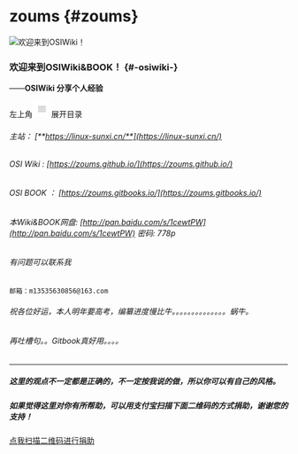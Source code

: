 # zoums {#zoums}

![](https://zoums.github.io/amWiki/images/logo.png "欢迎来到OSIWiki！")

### 欢迎来到OSIWiki&BOOK！ {#-osiwiki-}

——**OSIWiki 分享个人经验**

左上角![](/assets/menu.png)展开目录

###### 主站： [**https://linux-sunxi.cn/**](https://linux-sunxi.cn/)

###### OSI Wiki : [https://zoums.github.io/](https://zoums.github.io/)

###### OSI BOOK ： [https://zoums.gitbooks.io/](https://zoums.gitbooks.io/)

###### 本Wiki&BOOK网盘: [http://pan.baidu.com/s/1cewtPW](http://pan.baidu.com/s/1cewtPW) 密码: 778p

###### 有问题可以联系我

```
邮箱：m13535630856@163.com
```

###### 祝各位好运，本人明年要高考，编纂进度慢比牛。。。。。。。。。。。。。。蜗牛。

###### 再吐槽句。。Gitbook真好用。。。。

---

##### 这里的观点不一定都是正确的，不一定按我说的做，所以你可以有自己的风格。

##### 如果觉得这里对你有所帮助，可以用支付宝扫描下面二维码的方式捐助，谢谢您的支持！

[点我扫描二维码进行捐助](https://raw.githubusercontent.com/zoums/zoums.github.io/master/amWiki/images/1498295200113.jpg)

